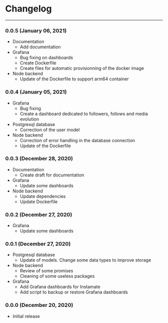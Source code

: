 # Changelog
---------

### 0.0.5 (January 06, 2021)
- Documentation
  - Add documentation
- Grafana
  - Bug fixing on dashboards
  - Create Dockerfile
  - Create files for automatic provisionning of the docker image
- Node backend
  - Update of the Dockerfile to support arm64 container

### 0.0.4 (January 05, 2021)
- Grafana
  - Bug fixing
  - Create a dashboard dedicated to followers, follows and media evolution
- Postgresql database
  - Correction of the user model
- Node backend
  - Correction of error handling in the database connection
  - Update of the Dockerfile

### 0.0.3 (December 28, 2020)
- Documentation
  - Create draft for documentation
- Grafana
  - Update some dashboards
- Node backend
  - Update dependencies
  - Update Dockerfile

### 0.0.2 (December 27, 2020)
- Grafana
  - Update some dashboards

### 0.0.1 (December 27, 2020)
- Postgresql database
  - Update of models. Change some data types to improve storage
- Node backend
  - Review of some promises
  - Cleaning of some useless packages
- Grafana
  - Add Grafana dashboards for Instamate
  - Add script to backup or restore Grafana dashboards

### 0.0.0 (December 20, 2020)
- Initial release
